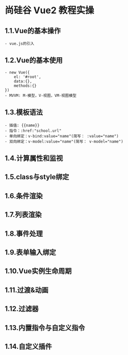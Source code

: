 # 尚硅谷 Vue2 教程实操
## 1.1.Vue的基本操作
    - vue.js的引入
## 1.2.Vue的基本使用
    - new Vue({
        el: '#root',
        data:{},
        methods:{}
    })
    - MVVM: M-模型，V-视图，VM-视图模型
## 1.3.模板语法
    - 插值: {{name}}
    - 指令：:href:"school.url"
    - 单向绑定：v-bind:value="name"(简写： :value="name")
    - 双向绑定：v-model:value="name"(简写： v-model="name")
## 1.4.计算属性和监视
    
## 1.5.class与style绑定
## 1.6.条件渲染
## 1.7.列表渲染
## 1.8.事件处理
## 1.9.表单输入绑定
## 1.10.Vue实例生命周期
## 1.11.过渡&动画
## 1.12.过滤器
## 1.13.内置指令与自定义指令
## 1.14.自定义插件
